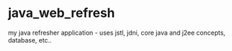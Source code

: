 # java_web_refresh
my java refresher application - uses jstl, jdni, core java and j2ee concepts, database, etc..
